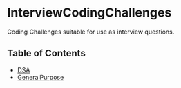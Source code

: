 # InterviewCodingChallenges

Coding Challenges suitable for use as interview questions.

## Table of Contents

- [DSA](DSA/)
- [GeneralPurpose](GeneralPurpose/)
